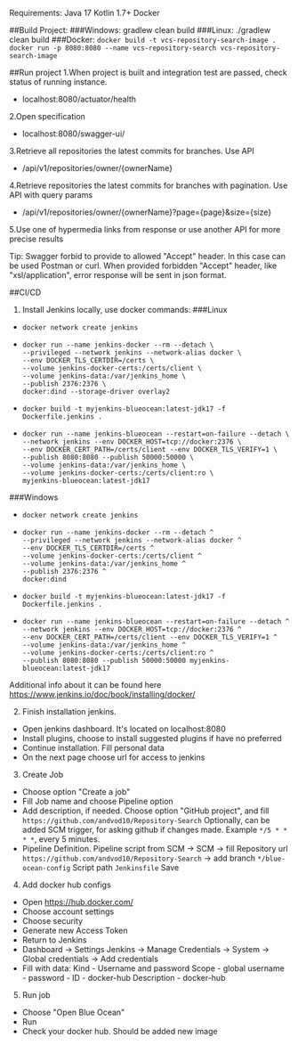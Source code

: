 Requirements:
Java 17
Kotlin 1.7+
Docker

##Build Project:
###Windows:
gradlew clean build
###Linux:
./gradlew clean build
###Docker:
```docker build -t vcs-repository-search-image .```
```docker run -p 8080:8080 --name vcs-repository-search vcs-repository-search-image```

##Run project
1.When project is built and integration test are passed, check status of running instance.
- localhost:8080/actuator/health

2.Open specification
- localhost:8080/swagger-ui/

3.Retrieve all repositories the latest commits for branches. Use API
- /api/v1/repositories/owner/{ownerName}

4.Retrieve repositories the latest commits for branches with pagination. Use API with query params
- /api/v1/repositories/owner/{ownerName}?page={page}&size={size}

5.Use one of hypermedia links from response or use another API for more precise results

Tip: Swagger forbid to provide to allowed "Accept" header. 
In this case can be used Postman or curl.
When provided forbidden "Accept" header, like "xsl/application", 
error response will be sent in json format.

##CI/CD
1. Install Jenkins locally, use docker commands:
###Linux
- ```docker network create jenkins```
- ```
  docker run --name jenkins-docker --rm --detach \
  --privileged --network jenkins --network-alias docker \
  --env DOCKER_TLS_CERTDIR=/certs \
  --volume jenkins-docker-certs:/certs/client \
  --volume jenkins-data:/var/jenkins_home \
  --publish 2376:2376 \
  docker:dind --storage-driver overlay2
  ```
- ```docker build -t myjenkins-blueocean:latest-jdk17 -f Dockerfile.jenkins .```
- ```
  docker run --name jenkins-blueocean --restart=on-failure --detach \
  --network jenkins --env DOCKER_HOST=tcp://docker:2376 \
  --env DOCKER_CERT_PATH=/certs/client --env DOCKER_TLS_VERIFY=1 \
  --publish 8080:8080 --publish 50000:50000 \
  --volume jenkins-data:/var/jenkins_home \
  --volume jenkins-docker-certs:/certs/client:ro \
  myjenkins-blueocean:latest-jdk17
  ```
###Windows
- ```docker network create jenkins```
- ```
  docker run --name jenkins-docker --rm --detach ^
  --privileged --network jenkins --network-alias docker ^
  --env DOCKER_TLS_CERTDIR=/certs ^
  --volume jenkins-docker-certs:/certs/client ^
  --volume jenkins-data:/var/jenkins_home ^
  --publish 2376:2376 ^
  docker:dind
  ```
- ```docker build -t myjenkins-blueocean:latest-jdk17 -f Dockerfile.jenkins .```
- ```
  docker run --name jenkins-blueocean --restart=on-failure --detach ^
  --network jenkins --env DOCKER_HOST=tcp://docker:2376 ^
  --env DOCKER_CERT_PATH=/certs/client --env DOCKER_TLS_VERIFY=1 ^
  --volume jenkins-data:/var/jenkins_home ^
  --volume jenkins-docker-certs:/certs/client:ro ^
  --publish 8080:8080 --publish 50000:50000 myjenkins-blueocean:latest-jdk17
  ```

Additional info about it can be found here https://www.jenkins.io/doc/book/installing/docker/

2. Finish installation jenkins. 
- Open jenkins dashboard. It's located on localhost:8080
- Install plugins, choose to install suggested plugins if have no preferred
- Continue installation. Fill personal data
- On the next page choose url for access to jenkins

3. Create Job
- Choose option "Create a job"
- Fill Job name and choose Pipeline option
- Add description, if needed.
  Choose option "GitHub project", and fill `https://github.com/andvod10/Repository-Search`
  Optionally, can be added SCM trigger, for asking github if changes made. 
  Example `*/5 * * * *`, every 5 minutes.
- Pipeline Definition.
  Pipeline script from SCM -> SCM -> fill Repository url `https://github.com/andvod10/Repository-Search`
                                  -> add branch `*/blue-ocean-config`
  Script path `Jenkinsfile`
  Save

4. Add docker hub configs
- Open https://hub.docker.com/
- Choose account settings 
- Choose security
- Generate new Access Token
- Return to Jenkins
- Dashboard -> Settings Jenkins -> Manage Credentials -> System -> Global credentials -> Add credentials
- Fill with data:
Kind - Username and password
Scope - global
username - <your docker hub username>
password - <your access token from docker hub>
ID - docker-hub
Description - docker-hub  
  
5. Run job
- Choose "Open Blue Ocean"
- Run
- Check your docker hub. Should be added new image

  
